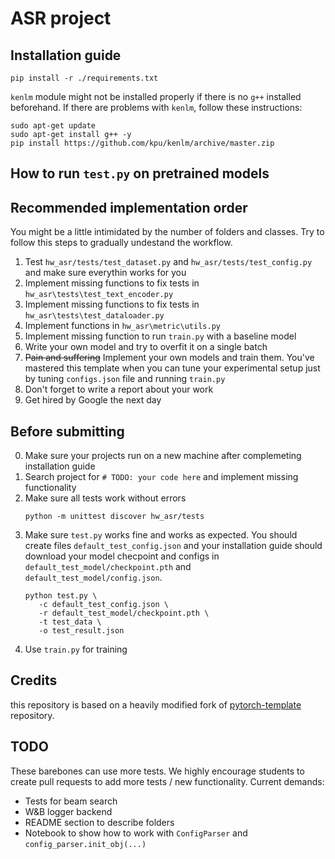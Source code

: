 # ASR project

## Installation guide

```shell
pip install -r ./requirements.txt
```

```kenlm``` module might not be installed properly if there is no ```g++``` 
installed beforehand. If there are problems with ```kenlm```, follow these 
instructions:

```shell
sudo apt-get update
sudo apt-get install g++ -y
pip install https://github.com/kpu/kenlm/archive/master.zip
```

## How to run ```test.py``` on pretrained models



## Recommended implementation order

You might be a little intimidated by the number of folders and classes. Try to
follow this steps to gradually undestand the workflow.

1) Test `hw_asr/tests/test_dataset.py`  and `hw_asr/tests/test_config.py` and
   make sure everythin works for you
2) Implement missing functions to fix tests
   in  `hw_asr\tests\test_text_encoder.py`
3) Implement missing functions to fix tests
   in  `hw_asr\tests\test_dataloader.py`
4) Implement functions in `hw_asr\metric\utils.py`
5) Implement missing function to run `train.py` with a baseline model
6) Write your own model and try to overfit it on a single batch
7) ~~Pain and suffering~~ Implement your own models and train them. You've
   mastered this template when you can tune your experimental setup just by
   tuning `configs.json` file and running `train.py`
8) Don't forget to write a report about your work
9) Get hired by Google the next day

## Before submitting

0) Make sure your projects run on a new machine after complemeting installation
   guide
1) Search project for `# TODO: your code here` and implement missing
   functionality
2) Make sure all tests work without errors
   ```shell
   python -m unittest discover hw_asr/tests
   ```
3) Make sure `test.py` works fine and works as expected. You should create
   files `default_test_config.json` and your installation guide should download
   your model checpoint and configs in `default_test_model/checkpoint.pth`
   and `default_test_model/config.json`.
   ```shell
   python test.py \
      -c default_test_config.json \
      -r default_test_model/checkpoint.pth \
      -t test_data \
      -o test_result.json
   ```
4) Use `train.py` for training

## Credits

this repository is based on a heavily modified fork
of [pytorch-template](https://github.com/victoresque/pytorch-template)
repository.

## TODO

These barebones can use more tests. We highly encourage students to create pull
requests to add more tests / new functionality. Current demands:

* Tests for beam search
* W&B logger backend
* README section to describe folders
* Notebook to show how to work with `ConfigParser`
  and `config_parser.init_obj(...)`
